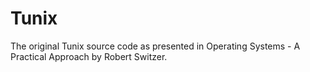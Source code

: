 # Tunix
The original Tunix source code as presented in Operating Systems - A Practical Approach by Robert Switzer.
